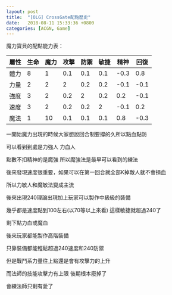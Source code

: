 ```yaml
---
layout: post
title:  "[OLG] CrossGate配點歷史"
date:   2018-08-11 15:33:36 +0800
categories: [ACGN, Game]
---
```


魔力寶貝的配點能力表：

|屬性 |生命 | 魔力 | 攻擊 | 防禦 | 敏捷 | 精神 | 回復|
|-|-|-|-|-|-|-|-|
|體力 | 8 | 1 | 0.1 | 0.1 | 0.1 | -0.3 | 0.8|
|力量 | 2 | 2 | 2 | 0.2 | 0.2 | -0.1 | -0.1|
|強度 | 3 | 2 | 0.2 | 2 | 0.2 | 0.2 | -0.1|
|速度 | 3 | 2 | 0.2 | 0.2 | 2 | -0.1 | 0.2|
|魔法 | 1 | 10 | 0.1 | 0.1 | 0.1 | 0.8 | -0.3|


一開始魔力出現的時候大家想說回合制要撐的久所以點血點防

可以看到到處是力強人 力血人

點數不扣精神的是魔強 所以魔強法是最早可以看到的練法



後來發現速度很重要，如果可以在第一回合就全部K掉敵人就不會損血

所以力敏人和魔敏法變成主流


後來出現240理論出現加上玩家可以製作中級級的裝備

幾乎都是速度點到100左右(以70等以上來看) 這樣敏捷就超過240了

剩下點力血或魔血


後來玩家都能製作高階裝備

只靠裝備都能輕鬆超過240速度和240防禦

但是戰鬥系力量往上點還是會有攻擊力的上升

而法師的技能攻擊力有上限  後期根本廢掉了

會練法師只剩有愛了